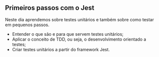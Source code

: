 ## Primeiros passos com o Jest

Neste dia aprendemos sobre  testes unitários e também sobre como testar em pequenos passos.
- Entender o que são e para que servem testes unitários;
- Aplicar o conceito de TDD, ou seja, o desenvolvimento orientado a testes;
- Criar testes unitários a partir do framework Jest.
